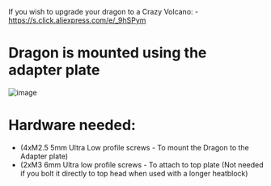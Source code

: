 If you wish to upgrade your dragon to a Crazy Volcano:
-https://s.click.aliexpress.com/e/_9hSPym

# Dragon is mounted using the adapter plate

![image](https://user-images.githubusercontent.com/37383368/143970433-7cb0ce77-7590-402f-ace5-63538081e3bb.png)

# Hardware needed:
- (4xM2.5 5mm Ultra Low profile screws - To mount the Dragon to the Adapter plate)
- (2xM3 6mm Ultra low profile screws - To attach to top plate (Not needed if you bolt it directly to top head when used with a longer heatblock)
